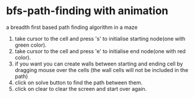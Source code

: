 # bfs-path-finding with animation
a breadth first based path finding algorithm in a maze
1. take cursor to the cell and press 's' to initialise starting node(one with green color).
2. take cursor to the cell and press 'e' to initialise end node(one with red color).
3. if you want you can create walls between starting and ending cell by dragging mouse over the cells (the wall cells will not be      included in the path)
3. click on solve button to find the path between them.
4. click on clear to clear the screen and start over again.
